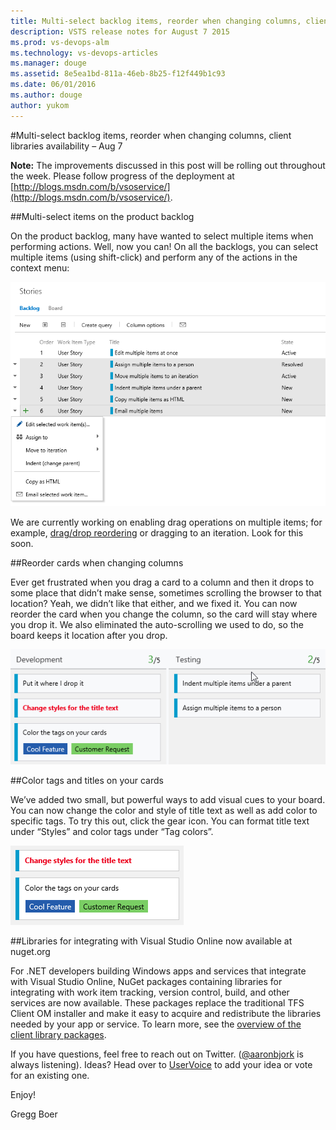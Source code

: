 ```yaml
---
title: Multi-select backlog items, reorder when changing columns, client libraries availability – Aug 7
description: VSTS release notes for August 7 2015
ms.prod: vs-devops-alm
ms.technology: vs-devops-articles
ms.manager: douge
ms.assetid: 8e5ea1bd-811a-46eb-8b25-f12f449b1c93
ms.date: 06/01/2016
ms.author: douge
author: yukom
---
```


#Multi-select backlog items, reorder when changing columns, client libraries availability – Aug 7

**Note:** The improvements discussed in this post will be rolling out throughout the week. Please follow progress of the deployment at [http://blogs.msdn.com/b/vsoservice/](http://blogs.msdn.com/b/vsoservice/).

##Multi-select items on the product backlog

On the product backlog, many have wanted to select multiple items when performing actions. Well, now you can! On all the backlogs, you can select multiple items (using shift-click) and perform any of the actions in the context menu:

![Multi-select options in the context menu](_img/8_7_01.png)

We are currently working on enabling drag operations on multiple items; for example, [drag/drop reordering](http://visualstudio.uservoice.com/forums/121579-visual-studio/suggestions/2970520-drag-and-drop-reordering-for-multiple-consecutive) or dragging to an iteration. Look for this soon.

##Reorder cards when changing columns

Ever get frustrated when you drag a card to a column and then it drops to some place that didn’t make sense, sometimes scrolling the browser to that location? Yeah, we didn’t like that either, and we fixed it. You can now reorder the card when you change the column, so the card will stay where you drop it. We also eliminated the auto-scrolling we used to do, so the board keeps it location after you drop.

![Reordering a card as you change columns](_img/8_7_02.gif)

##Color tags and titles on your cards

We’ve added two small, but powerful ways to add visual cues to your board. You can now change the color and style of title text as well as add color to specific tags. To try this out, click the gear icon. You can format title text under “Styles” and color tags under “Tag colors”.

![Formatting title text and tag colors](_img/8_7_03.png)

##Libraries for integrating with Visual Studio Online now available at nuget.org

For .NET developers building Windows apps and services that integrate with Visual Studio Online, NuGet packages containing libraries for integrating with work item tracking, version control, build, and other services are now available. These packages replace the traditional TFS Client OM installer and make it easy to acquire and redistribute the libraries needed by your app or service. To learn more, see the [overview of the client library packages](http://go.microsoft.com/fwlink/?LinkId=613084).

If you have questions, feel free to reach out on Twitter. ([@aaronbjork](https://twitter.com/aaronbjork) is always listening). Ideas? Head over to [UserVoice](http://visualstudio.uservoice.com/forums/330519-vso) to add your idea or vote for an existing one.

Enjoy!

Gregg Boer